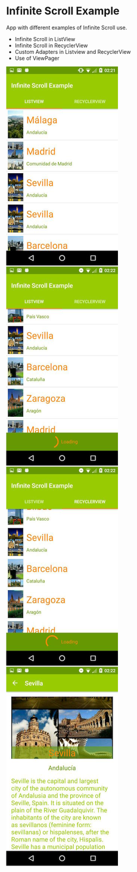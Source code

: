 # Infinite Scroll Example
App with different examples of Infinite Scroll use.

- Infinite Scroll in ListView
- Infinite Scroll in RecyclerView
- Custom Adapters in Listview and RecyclerView
- Use of ViewPager

<img src="./screenshots/list.jpg"/>
<img src="./screenshots/llist.jpg"/>
<img src="./screenshots/recycler.jpg"/>
<img src="./screenshots/detail.jpg"/>
